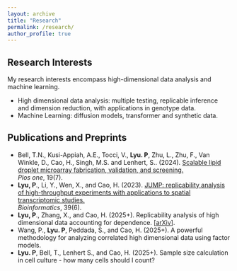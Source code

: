 ```yaml
---
layout: archive
title: "Research"
permalink: /research/
author_profile: true
---
```



## Research Interests
My research interests encompass high-dimensional data analysis and machine learning.
- High dimensional data analysis: multiple testing, replicable inference and dimension reduction, with applications in genotype data.
- Machine Learning: diffusion models, transformer and synthetic data.

## Publications and Preprints
- Bell, T.N., Kusi-Appiah, A.E., Tocci, V., **Lyu. P**, Zhu, L., Zhu, F., Van Winkle, D., Cao, H., Singh, M.S. and Lenhert, S.. (2024). [Scalable lipid droplet microarray fabrication, validation, and screening.](https://journals.plos.org/plosone/article?id=10.1371/journal.pone.0304736)\
  *Plos one*, 19(7).
- **Lyu, P**., Li, Y., Wen, X., and Cao, H. (2023). [JUMP: replicability analysis of high-throughput experiments with applications to spatial transcriptomic studies.](https://academic.oup.com/bioinformatics/article/39/6/btad366/7190368)\
  *Bioinformatics*, 39(6).
- **Lyu, P**., Zhang, X., and Cao, H. (2025+). Replicability analysis of high dimensional data accounting for dependence. \[[arXiv](https://arxiv.org/abs/2404.05808)\].
- Wang, P., **Lyu. P**, Peddada, S., and Cao, H. (2025+). A powerful methodology for analyzing correlated high dimensional data using factor models.
- **Lyu. P**, Bell, T., Lenhert S., and Cao, H. (2025+). Sample size calculation in cell culture - how many cells should I count?
